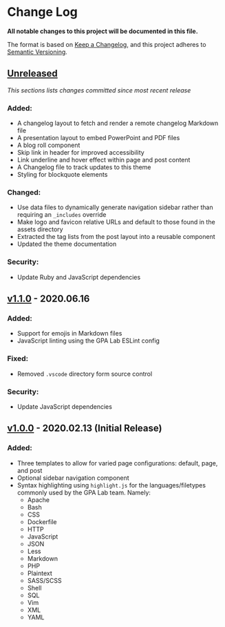 # Change Log

**All notable changes to this project will be documented in this file.**

The format is based on [Keep a Changelog](https://keepachangelog.com/en/1.0.0/), and this project adheres to [Semantic Versioning](https://semver.org/spec/v2.0.0.html).

## [Unreleased](https://github.com/IIP-Design/lab-notes/compare/v1.1.0...HEAD)

_This sections lists changes committed since most recent release_

### Added:

- A changelog layout to fetch and render a remote changelog Markdown file
- A presentation layout to embed PowerPoint and PDF files
- A blog roll component
- Skip link in header for improved accessibility
- Link underline and hover effect within page and post content
- A Changelog file to track updates to this theme
- Styling for blockquote elements

### Changed:

- Use data files to dynamically generate navigation sidebar rather than requiring an `_includes` override
- Make logo and favicon relative URLs and default to those found in the assets directory
- Extracted the tag lists from the post layout into a reusable component
- Updated the theme documentation

### Security:

- Update Ruby and JavaScript dependencies

## [v1.1.0](https://github.com/IIP-Design/lab-notes/compare/v1.0.0...v1.1.0) - 2020.06.16

### Added:

- Support for emojis in Markdown files
- JavaScript linting using the GPA Lab ESLint config

### Fixed:

- Removed `.vscode` directory form source control

### Security:

- Update JavaScript dependencies

## [v1.0.0](https://github.com/IIP-Design/lab-notes/releases/tag/v1.0.0) - 2020.02.13 (Initial Release)

### Added:

- Three templates to allow for varied page configurations: default, page, and post
- Optional sidebar navigation component
- Syntax highlighting using `highlight.js` for the languages/filetypes commonly used by the GPA Lab team. Namely:
  - Apache
  - Bash
  - CSS
  - Dockerfile
  - HTTP
  - JavaScript
  - JSON
  - Less
  - Markdown
  - PHP
  - Plaintext
  - SASS/SCSS
  - Shell
  - SQL
  - Vim
  - XML
  - YAML
